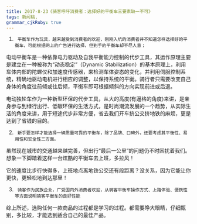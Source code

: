 ```yaml
---
title: 2017-8-23《骑客呼吁消费者：选择好的平衡车三要素缺一不可》
tags: 新闻稿,
grammar_cjkRuby: true
---
```


1.  	平衡车作为玩具，越来越受到消费者的欢迎，刚刚入坑的消费者并不知道怎样选择好的平衡车，可能根据网上的广告进行选择，但到手的平衡车却不尽人意；


电动平衡车是一种依靠电力驱动及自我平衡能力控制的代步工具，其运作原理主要是建立在一种被称为“动态稳定”（Dynamic Stabilization）的基本原理上，利用车体内部的陀螺仪和加速度传感器，来检测车体姿态的变化，并利用伺服控制系统，精确地驱动电机进行相应的调整，以保持系统的平衡。骑行者只需要改变自己身体的角度往前倾或往后倾，平衡车即可根据倾斜的方向实现前进或后退。


电动独轮车作为一种新型环保的代步工具，从大的高度(有逼格的角度)来讲，是亲身参与到绿行出行、低碳环保的生活方式，是时尚潮流发展的一个趋势，从实际生活的角度来讲，用于短途代步非常方便，省去我们开车挤公交挤地铁的麻烦，更是达到了省钱的目的。

2.  	新手要怎样才能选择一辆质量可靠的平衡车，除了品牌、口碑外，还要考虑其平衡性、易用性和安全性三方面。

虽然现在城市的交通越来越完善，但出行“最后一公里”的问题仍不时困扰着我们。想象一下脚踏着这样一台炫酷的平衡车去上班，多拉风！


它的速度比步行快得多，上班地点离地铁公交还有段距离？没关系，因为它能让你更快，更轻松地到达那里！



3.  	骑客作为民族企业，广受国内外消费者欢迎，从骑客平衡车操作方式、上路体验、便携性等方面说明骑客平衡车的良好性能

综上所述，选购任何一款商品的过程都是学习的过程。都需要睁大眼睛，仔细甄别，多比较，才能选到适合自己的最佳产品。